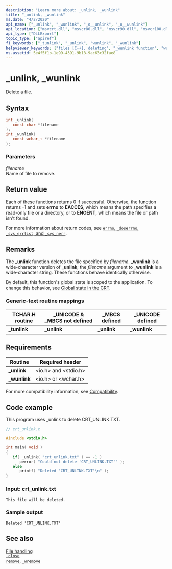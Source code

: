 ```yaml
---
description: "Learn more about: _unlink, _wunlink"
title: "_unlink, _wunlink"
ms.date: "4/2/2020"
api_name: ["_unlink", "_wunlink", "_o__unlink", "_o__wunlink"]
api_location: ["msvcrt.dll", "msvcr80.dll", "msvcr90.dll", "msvcr100.dll", "msvcr100_clr0400.dll", "msvcr110.dll", "msvcr110_clr0400.dll", "msvcr120.dll", "msvcr120_clr0400.dll", "ucrtbase.dll", "api-ms-win-crt-filesystem-l1-1-0.dll", "api-ms-win-crt-private-l1-1-0.dll"]
api_type: ["DLLExport"]
topic_type: ["apiref"]
f1_keywords: ["_tunlink", "_unlink", "wunlink", "_wunlink"]
helpviewer_keywords: ["files [C++], deleting", "_wunlink function", "wunlink function", "unlink function", "_unlink function", "tunlink function", "files [C++], removing", "_tunlink function"]
ms.assetid: 5e4f5f1b-1e99-4391-9b18-9ac63c32fae8
---
```

# _unlink, _wunlink

Delete a file.

## Syntax

```C
int _unlink(
   const char *filename
);
int _wunlink(
   const wchar_t *filename
);
```

### Parameters

*filename*<br/>
Name of file to remove.

## Return value

Each of these functions returns 0 if successful. Otherwise, the function returns -1 and sets **errno** to **EACCES**, which means the path specifies a read-only file or a directory, or to **ENOENT**, which means the file or path isn't found.

For more information about return codes, see [`errno`, `_doserrno`, `_sys_errlist`, and `_sys_nerr`](../errno-doserrno-sys-errlist-and-sys-nerr.md).

## Remarks

The **_unlink** function deletes the file specified by *filename*. **_wunlink** is a wide-character version of **_unlink**; the *filename* argument to **_wunlink** is a wide-character string. These functions behave identically otherwise.

By default, this function's global state is scoped to the application. To change this behavior, see [Global state in the CRT](../global-state.md).

### Generic-text routine mappings

|TCHAR.H routine|_UNICODE & _MBCS not defined|_MBCS defined|_UNICODE defined|
|---------------------|------------------------------------|--------------------|-----------------------|
|**_tunlink**|**_unlink**|**_unlink**|**_wunlink**|

## Requirements

|Routine|Required header|
|-------------|---------------------|
|**_unlink**|\<io.h> and \<stdio.h>|
|**_wunlink**|\<io.h> or \<wchar.h>|

For more compatibility information, see [Compatibility](../compatibility.md).

## Code example

This program uses _unlink to delete CRT_UNLINK.TXT.

```C
// crt_unlink.c

#include <stdio.h>

int main( void )
{
   if( _unlink( "crt_unlink.txt" ) == -1 )
      perror( "Could not delete 'CRT_UNLINK.TXT'" );
   else
      printf( "Deleted 'CRT_UNLINK.TXT'\n" );
}
```

### Input: crt_unlink.txt

```Input
This file will be deleted.
```

### Sample output

```Output
Deleted 'CRT_UNLINK.TXT'
```

## See also

[File handling](../file-handling.md)\
[`_close`](close.md)\
[`remove`, `_wremove`](remove-wremove.md)

